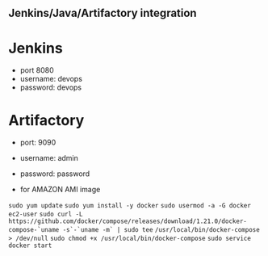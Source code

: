 ## Jenkins/Java/Artifactory integration 

# Jenkins 
- port 8080
- username: devops
- password: devops 


# Artifactory
- port: 9090
- username: admin
- password: password 


- for AMAZON AMI image 

```sudo yum update```
```sudo yum install -y docker```
```sudo usermod -a -G docker ec2-user```
```sudo curl -L https://github.com/docker/compose/releases/download/1.21.0/docker-compose-`uname -s`-`uname -m` | sudo tee``` ```/usr/local/bin/docker-compose > /dev/null```
```sudo chmod +x /usr/local/bin/docker-compose```
```sudo service docker start```

